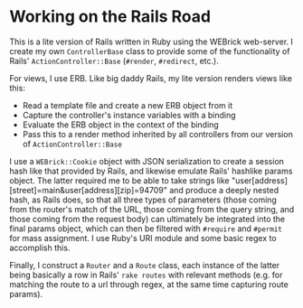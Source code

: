 <h1>Working on the Rails Road</h1>

This is a lite version of Rails written in Ruby using the WEBrick web-server. I create my own <code>ControllerBase</code> class to provide some of the functionality of Rails' <code>ActionController::Base</code> (<code>#render</code>, <code>#redirect</code>, etc.).

For views, I use ERB. Like big daddy Rails, my lite version renders views like this:

<ul>
<li>Read a template file and create a new ERB object from it</li>
<li>Capture the controller's instance variables with a binding</li>
<li>Evaluate the ERB object in the context of the binding</li>
<li>Pass this to a render method inherited by all controllers from our version of <code>ActionController::Base</code></li>
</ul>

I use a <code>WEBrick::Cookie</code> object with JSON serialization to create a session hash like that provided by Rails, and likewise emulate Rails' hashlike params object. The latter required me to be able to take strings like "user[address][street]=main&user[address][zip]=94709" and produce a deeply nested hash, as Rails does, so that all three types of parameters (those coming from the router's match of the URL, those coming from the query string, and those coming from the request body) can ultimately be integrated into the final params object, which can then be filtered with <code>#require</code> and <code>#permit</code> for mass assignment. I use Ruby's URI module and some basic regex to accomplish this.

Finally, I construct a <code>Router</code> and a <code>Route</code> class, each instance of the latter being basically a row in Rails' <code>rake routes</code> with relevant methods (e.g. for matching the route to a url through regex, at the same time capturing route params).